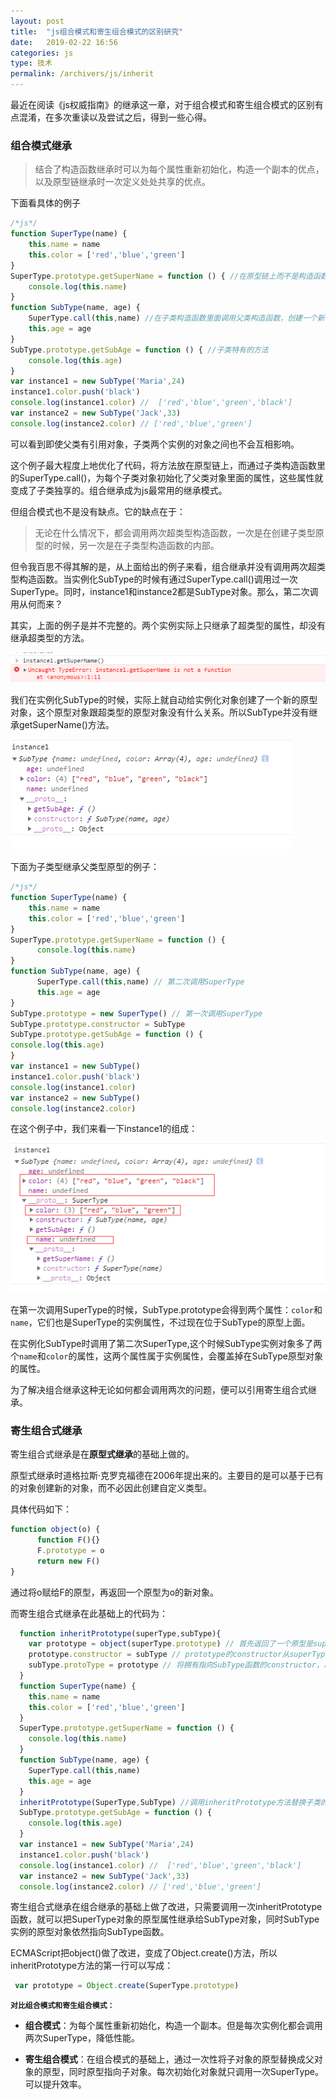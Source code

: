 ```yaml
---
layout: post
title:  "js组合模式和寄生组合模式的区别研究"
date:   2019-02-22 16:56
categories: js
type: 技术
permalink: /archivers/js/inherit
---
```




最近在阅读《js权威指南》的继承这一章，对于组合模式和寄生组合模式的区别有点混淆，在多次重读以及尝试之后，得到一些心得。

### 组合模式继承

> 结合了构造函数继承时可以为每个属性重新初始化，构造一个副本的优点，以及原型链继承时一次定义处处共享的优点。

下面看具体的例子


```javascript
/*js*/
function SuperType(name) {
    this.name = name
    this.color = ['red','blue','green']
}
SuperType.prototype.getSuperName = function () { //在原型链上而不是构造函数里面添加方法，是为了进行方法复用
    console.log(this.name)
}
function SubType(name, age) {
    SuperType.call(this,name) //在子类构造函数里面调用父类构造函数，创建一个新的对象
    this.age = age
}
SubType.prototype.getSubAge = function () { //子类特有的方法
    console.log(this.age)
}
var instance1 = new SubType('Maria',24)
instance1.color.push('black')
console.log(instance1.color) //  ['red','blue','green','black']
var instance2 = new SubType('Jack',33)
console.log(instance2.color) // ['red','blue','green']
```

可以看到即使父类有引用对象，子类两个实例的对象之间也不会互相影响。

这个例子最大程度上地优化了代码，将方法放在原型链上，而通过子类构造函数里的SuperType.call()，为每个子类对象初始化了父类对象里面的属性，这些属性就变成了子类独享的。组合继承成为js最常用的继承模式。

但组合模式也不是没有缺点。它的缺点在于：

> 无论在什么情况下，都会调用两次超类型构造函数，一次是在创建子类型原型的时候，另一次是在子类型构造函数的内部。

但令我百思不得其解的是，从上面给出的例子来看，组合继承并没有调用两次超类型构造函数。当实例化SubType的时候有通过SuperType.call()调用过一次SuperType。同时，instance1和instance2都是SubType对象。那么，第二次调用从何而来？

其实，上面的例子是并不完整的。两个实例实际上只继承了超类型的属性，却没有继承超类型的方法。

![extend1][01]

我们在实例化SubType的时候，实际上就自动给实例化对象创建了一个新的原型对象，这个原型对象跟超类型的原型对象没有什么关系。所以SubType并没有继承getSuperName()方法。

![extend2][02]

下面为子类型继承父类型原型的例子：

```javascript
/*js*/
function SuperType(name) {
    this.name = name
    this.color = ['red','blue','green']
}
SuperType.prototype.getSuperName = function () {
      console.log(this.name)
}
function SubType(name, age) {
      SuperType.call(this,name) // 第二次调用SuperType
      this.age = age
}
SubType.prototype = new SuperType() // 第一次调用SuperType
SubType.prototype.constructor = SubType
SubType.prototype.getSubAge = function () {
console.log(this.age)
}
var instance1 = new SubType() 
instance1.color.push('black')
console.log(instance1.color)
var instance2 = new SubType()
console.log(instance2.color)
```

在这个例子中，我们来看一下instance1的组成：

![extend3][03]

在第一次调用SuperType的时候，SubType.prototype会得到两个属性：`color`和`name`，它们也是SuperType的实例属性，不过现在位于SubType的原型上面。

在实例化SubType时调用了第二次SuperType,这个时候SubType实例对象多了两个`name`和`color`的属性，这两个属性属于实例属性，会覆盖掉在SubType原型对象的属性。

为了解决组合继承这种无论如何都会调用两次的问题，便可以引用寄生组合式继承。

### 寄生组合式继承

寄生组合式继承是在**原型式继承**的基础上做的。

原型式继承时道格拉斯·克罗克福德在2006年提出来的。主要目的是可以基于已有的对象创建新的对象，而不必因此创建自定义类型。

具体代码如下：

```javascript
function object(o) {
      function F(){}
      F.prototype = o
      return new F()
}
```

通过将o赋给F的原型，再返回一个原型为o的新对象。

而寄生组合式继承在此基础上的代码为：

```javascript
  function inheritPrototype(superType,subType){
    var prototype = object(superType.prototype) // 首先返回了一个原型是superType的原型的新对象
    prototype.constructor = subType // prototype的constructor从superType变成subType
    subType.protoType = prototype // 将拥有指向SubType函数的constructor，以及superType对象属性的新对象，赋给subType的原型
  }
  function SuperType(name) {
    this.name = name
    this.color = ['red','blue','green']
  }
  SuperType.prototype.getSuperName = function () {
    console.log(this.name)
  }
  function SubType(name, age) {
    SuperType.call(this,name)
    this.age = age
  }
  inheritPrototype(SuperType,SubType) //调用inheritPrototype方法替换子类的原型
  SubType.prototype.getSubAge = function () {
    console.log(this.age)
  }
  var instance1 = new SubType('Maria',24)
  instance1.color.push('black')
  console.log(instance1.color) //  ['red','blue','green','black']
  var instance2 = new SubType('Jack',33)
  console.log(instance2.color) // ['red','blue','green']
```

寄生组合式继承在组合继承的基础上做了改进，只需要调用一次inheritPrototype函数，就可以把SuperType对象的原型属性继承给SubType对象，同时SubType实例的原型对象依然指向SubType函数。

ECMAScript把object()做了改进，变成了Object.create()方法，所以inheritPrototype方法的第一行可以写成：

```javascript
 var prototype = Object.create(SuperType.prototype)
```

**`对比组合模式和寄生组合模式：`**


* **组合模式**：为每个属性重新初始化，构造一个副本。但是每次实例化都会调用两次SuperType，降低性能。

* **寄生组合模式**：在组合模式的基础上，通过一次性将子对象的原型替换成父对象的原型，同时原型指向子对象。每次初始化对象就只调用一次SuperType。可以提升效率。

[01]:/image/extend1.png "继承1"
[02]:/image/extend3.png "继承2"
[03]:/image/extend2.png "继承3"
